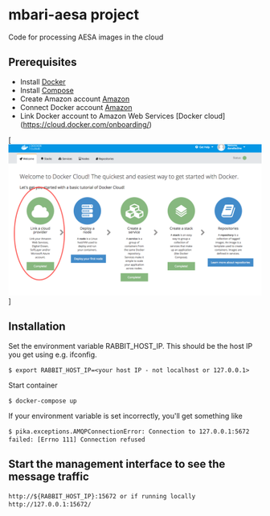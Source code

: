 # mbari-aesa project

Code for processing AESA images in the cloud

## Prerequisites

- Install [Docker](https://docs.docker.com/installation/)
- Install [Compose](https://docs.docker.com/compose/install/)
- Create Amazon account [Amazon](http://www.amazon.com/)
- Connect Docker account [Amazon](http://www.amazon.com/)
- Link Docker account to Amazon Web Services [Docker cloud] (https://cloud.docker.com/onboarding/)

[![ Docker Cloud link ](https://github.com/danellecline/mbari-aesa/raw/master/img/docker-cloud-screenshot.png)]

## Installation


Set the environment variable RABBIT_HOST_IP. This should be the host IP you get using e.g. ifconfig.

    $ export RABBIT_HOST_IP=<your host IP - not localhost or 127.0.0.1>  

Start container

    $ docker-compose up  
    
If your environment variable is set incorrectly, you'll get something like

    $ pika.exceptions.AMQPConnectionError: Connection to 127.0.0.1:5672 failed: [Errno 111] Connection refused
    

## Start the management interface to see the message traffic
    
    http://${RABBIT_HOST_IP}:15672 or if running locally http://127.0.0.1:15672/
    